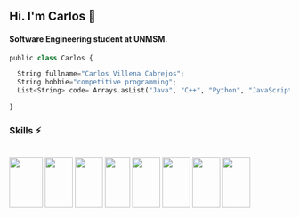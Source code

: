 ## Hi. I'm Carlos 🤟
#### Software Engineering student at UNMSM. 
<!--
**CarlosVillena17/CarlosVillena17** is a ✨ _special_ ✨ repository because its `README.md` (this file) appears on your GitHub profile.

Here are some ideas to get you started:

- 🔭 I’m currently working on ...
- 🌱 I’m currently learning ...
- 👯 I’m looking to collaborate on ...
- 🤔 I’m looking for help with ...
- 💬 Ask me about ...
- 📫 How to reach me: ...
- 😄 Pronouns: ...
- ⚡ Fun fact: ...
-->
  ```python
public class Carlos {

    String fullname="Carlos Villena Cabrejos";
    String hobbie="competitive programming";
    List<String> code= Arrays.asList("Java", "C++", "Python", "JavaScript");
    
}

  ```

  ### Skills ⚡
  <div style="display: inline_block;"><br>
        <img align="center" height="90" width="60" src="https://cdn.jsdelivr.net/gh/devicons/devicon/icons/java/java-original.svg" />
        <img align="center" height="90" width="50" src="https://cdn.jsdelivr.net/gh/devicons/devicon/icons/spring/spring-original.svg" />
        <img align="center" height="90" width="50" src="https://cdn.jsdelivr.net/gh/devicons/devicon/icons/python/python-original.svg" />
        <img align="center" height="90" width="45" src="https://cdn.jsdelivr.net/gh/devicons/devicon/icons/javascript/javascript-original.svg"/>
        <img align="center" height="90" width="50" src="https://cdn.jsdelivr.net/gh/devicons/devicon/icons/angularjs/angularjs-original.svg" />
       <img align="center" height="90" width="50" src="https://cdn.jsdelivr.net/gh/devicons/devicon/icons/mysql/mysql-plain.svg" />
        <img align="center" height="90" width="50" src="https://cdn.jsdelivr.net/gh/devicons/devicon/icons/postgresql/postgresql-original.svg" />
        <img align="center" height="90" width="50"   src="https://cdn.jsdelivr.net/gh/devicons/devicon/icons/linux/linux-original.svg" />

   </div>
